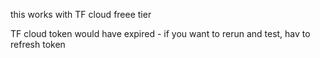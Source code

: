this works with TF cloud freee tier

TF cloud token would have expired - if you want to rerun and test, hav to refresh token
